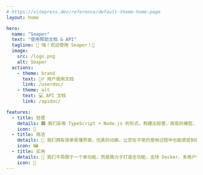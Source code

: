 ```yaml
---
# https://vitepress.dev/reference/default-theme-home-page
layout: home

hero:
  name: "Seaper"
  text: "使用帮助文档 & API"
  tagline: 👋 嗨！欢迎使用 Seaper！👋
  image:
    src: /logo.png
    alt: Seaper
  actions:
    - theme: brand
      text: 🙋‍♂️ 用户使用文档
      link: /userdoc/
    - theme: alt
      text: 💻 API 文档
      link: /apidoc/

features:
  - title: 轻便
    details: 🎆 我们采用 TypeScript + Node.js 的形式，构建出轻便，简易的模型，使得项目文件达到轻量级，同时附带一键安装脚本，再次简化安装过程！
    icon: 📄
  - title: 简洁
    details: 🪭 我们拥有简单易懂界面，优美的动画，让您在平常的使用过程中也能感受到轻松，优化用户使用体验，致力于打造一个完美的程序管理器！
    icon: 🖼️
  - title: 实用
    details: 🔑 我们不局限于一个单功能，而是致力于打造全功能，支持 Docker、多用户管理、权限控制等等功能，做到多用，更为实用！
    icon: 🎉
---
```



